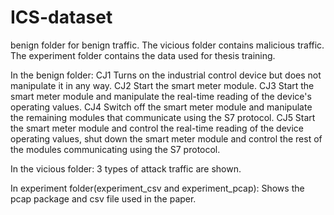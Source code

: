 # ICS-dataset
benign folder for benign traffic.
The vicious folder contains malicious traffic.
The experiment folder contains the data used for thesis training.


In the benign folder:
CJ1 Turns on the industrial control device but does not manipulate it in any way.
CJ2 Start the smart meter module.
CJ3 Start the smart meter module and manipulate the real-time reading of the device's operating values.
CJ4 Switch off the smart meter module and manipulate the remaining modules that communicate using the S7 protocol.
CJ5 Start the smart meter module and control the real-time reading of the device operating values, shut down the smart meter module and control the rest of the modules communicating using the S7 protocol.


In the vicious folder:
3 types of attack traffic are shown.


In experiment folder(experiment_csv and experiment_pcap):
Shows the pcap package and csv file used in the paper.
